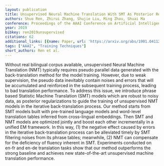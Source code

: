 ```yaml
---
layout: publication
title: Unsupervised Neural Machine Translation With SMT As Posterior Regularization
authors: Shuo Ren, Zhirui Zhang, Shujie Liu, Ming Zhou, Shuai Ma
conference: Proceedings of the AAAI Conference on Artificial Intelligence
year: 2019
bibkey: ren2019unsupervised
citations: 62
additional_links: [{name: Paper, url: 'https://arxiv.org/abs/1901.04112'}]
tags: ["AAAI", "Training Techniques"]
short_authors: Ren et al.
---
```

Without real bilingual corpus available, unsupervised Neural Machine
Translation (NMT) typically requires pseudo parallel data generated with the
back-translation method for the model training. However, due to weak
supervision, the pseudo data inevitably contain noises and errors that will be
accumulated and reinforced in the subsequent training process, leading to bad
translation performance. To address this issue, we introduce phrase based
Statistic Machine Translation (SMT) models which are robust to noisy data, as
posterior regularizations to guide the training of unsupervised NMT models in
the iterative back-translation process. Our method starts from SMT models built
with pre-trained language models and word-level translation tables inferred
from cross-lingual embeddings. Then SMT and NMT models are optimized jointly
and boost each other incrementally in a unified EM framework. In this way, (1)
the negative effect caused by errors in the iterative back-translation process
can be alleviated timely by SMT filtering noises from its phrase tables;
meanwhile, (2) NMT can compensate for the deficiency of fluency inherent in
SMT. Experiments conducted on en-fr and en-de translation tasks show that our
method outperforms the strong baseline and achieves new state-of-the-art
unsupervised machine translation performance.